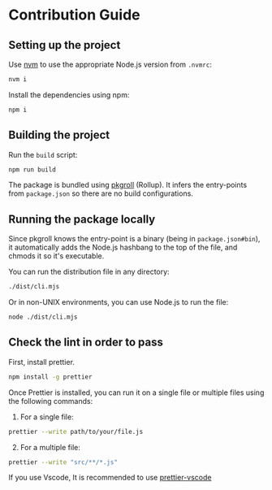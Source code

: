# Contribution Guide

## Setting up the project

Use [nvm](https://nvm.sh) to use the appropriate Node.js version from `.nvmrc`:

```sh
nvm i
```

Install the dependencies using npm:

```sh
npm i
```

## Building the project

Run the `build` script:

```sh
npm run build
```

The package is bundled using [pkgroll](https://github.com/privatenumber/pkgroll) (Rollup). It infers the entry-points from `package.json` so there are no build configurations.

## Running the package locally

Since pkgroll knows the entry-point is a binary (being in `package.json#bin`), it automatically adds the Node.js hashbang to the top of the file, and chmods it so it's executable.

You can run the distribution file in any directory:

```sh
./dist/cli.mjs
```

Or in non-UNIX environments, you can use Node.js to run the file:

```sh
node ./dist/cli.mjs
```

## Check the lint in order to pass

First, install prettier.

```sh
npm install -g prettier
```

Once Prettier is installed, you can run it on a single file or multiple files using the following commands:

1. For a single file:

```sh
prettier --write path/to/your/file.js
```

2. For a multiple file:

```sh
prettier --write "src/**/*.js"
```

If you use Vscode, It is recommended to use [prettier-vscode](https://github.com/prettier/prettier-vscode)
